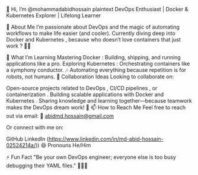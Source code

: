 👋 Hi, I’m @mohammadabidhossain
plaintext
DevOps Enthusiast | Docker & Kubernetes Explorer | Lifelong Learner

👀 About Me
I’m passionate about DevOps and the magic of automating workflows to make life easier (and cooler). Currently diving deep into Docker and Kubernetes , because who doesn’t love containers that just work ? 🚢✨

🌱 What I’m Learning
Mastering Docker : Building, shipping, and running applications like a pro.
Exploring Kubernetes : Orchestrating containers like a symphony conductor. 🎶
Automating everything because repetition is for robots, not humans.
💞️ Collaboration Ideas
Looking to collaborate on:

Open-source projects related to DevOps , CI/CD pipelines , or containerization .
Building scalable applications with Docker and Kubernetes .
Sharing knowledge and learning together—because teamwork makes the DevOps dream work! 🤝
📫 How to Reach Me
Feel free to reach out via email:
📧 abidmd.hossain@gmail.com

Or connect with me on:

GitHub
LinkedIn (https://www.linkedin.com/in/md-abid-hossain-02524214a/))
😄 Pronouns
He/Him

⚡ Fun Fact
"Be your own DevOps engineer; everyone else is too busy debugging their YAML files." 🧑‍💻😂

<!---
mohammadabidhossain/mohammadabidhossain is a ✨ special ✨ repository because its `README.md` (this file) appears on your GitHub profile.
You can click the Preview link to take a look at your changes.
--->
